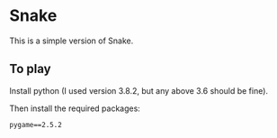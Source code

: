 # Snake
This is a simple version of Snake.

## To play
Install python (I used version 3.8.2, but any above 3.6 should be fine).

Then install the required packages:
```
pygame==2.5.2
```